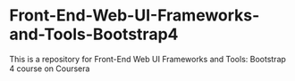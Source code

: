 # Front-End-Web-UI-Frameworks-and-Tools-Bootstrap4
This is a repository for Front-End Web UI Frameworks and Tools: Bootstrap 4 course on Coursera
